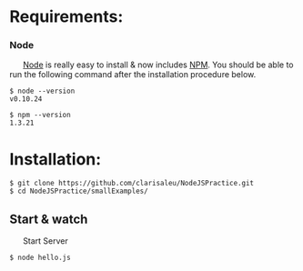 # Requirements: 
### Node
&nbsp;&nbsp;&nbsp;&nbsp;&nbsp;&nbsp;[Node](http://nodejs.org/) is really easy to install & now includes [NPM](https://npmjs.org/).
You should be able to run the following command after the installation procedure
below.

```
$ node --version
v0.10.24

$ npm --version
1.3.21
```

# Installation: 
```
$ git clone https://github.com/clarisaleu/NodeJSPractice.git
$ cd NodeJSPractice/smallExamples/
```
## Start & watch
&nbsp;&nbsp;&nbsp;&nbsp;&nbsp;&nbsp;Start Server
```    
$ node hello.js
```
